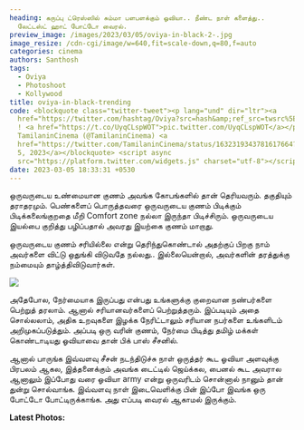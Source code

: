 ```yaml
---
heading: கருப்பு ட்ரெஸ்ஸில் சும்மா பளபளக்கும் ஓவியா.. நீண்ட நாள் களைத்து..
  லேட்டஸ்ட் ஹாட் போட்டோ வைரல்.
preview_image: /images/2023/03/05/oviya-in-black-2-.jpg
image_resize: /cdn-cgi/image/w=640,fit=scale-down,q=80,f=auto
categories: cinema
authors: Santhosh
tags:
  - Oviya
  - Photoshoot
  - Kollywood
title: oviya-in-black-trending
code: <blockquote class="twitter-tweet"><p lang="und" dir="ltr"><a
  href="https://twitter.com/hashtag/Oviya?src=hash&amp;ref_src=twsrc%5Etfw">#Oviya</a>
  ! <a href="https://t.co/UyqCLspWOT">pic.twitter.com/UyqCLspWOT</a></p>&mdash;
  TamilaninCinema (@TamilaninCinema) <a
  href="https://twitter.com/TamilaninCinema/status/1632319343781617664?ref_src=twsrc%5Etfw">March
  5, 2023</a></blockquote> <script async
  src="https://platform.twitter.com/widgets.js" charset="utf-8"></script>
date: 2023-03-05 18:33:31 +0530
---
```



ஒருவருடைய உண்மையான குணம் அவங்க கோபங்களில் தான் தெரியவரும். தகுதியும் தராதரமும். பெண்களைப் பொருத்தவரை ஒருவருடைய குணம் பிடிக்கும் பிடிக்கலைங்குறதை மீறி Comfort zone நல்லா இருந்தா பிடிச்சிரும். ஒருவருடைய  இயல்பை  குறித்து பழிப்பதால் அவரது இயற்கை  குணம்  மாறாது. 

ஒருவருடைய
குணம் சரியில்லை என்று
தெரிந்துகொண்டால் அதற்குப்
பிறகு நாம் அவர்களை விட்டு
ஒதுங்கி விடுவதே நல்லது..
இல்லையென்றால்,
அவர்களின் தரத்துக்கு
நம்மையும் தாழ்த்திவிடுவார்கள்.

![](/images/2023/03/05/oviya-in-black-1-.jpg)

அதேபோல, நேர்மையாக இருப்பது என்பது உங்களுக்கு குறைவான நண்பர்களை பெற்றுத் தரலாம். ஆனால் சரியானவர்களைப் பெற்றுத்தரும். இப்படியும் அதை சொல்லலாம், அதிக உறவுகளை இழக்க நேரிட்டாலும்  சரியான நபர்களை உங்களிடம் அறிமுகப்படுத்தும். அப்படி ஒரு வரின் குணம், நேர்மை பிடித்து தமிழ் மக்கள் கொண்டாடியது ஓவியாவை தான் பிக் பாஸ் சீசனில்.

ஆனால் பாருங்க இவ்வளவு சீசன் நடந்திடுச்சு நாள் ஒருத்தர் கூட ஓவியா அளவுக்கு பிரபலம் ஆகல, இத்தனைக்கும் அவங்க டைட்டில் ஜெய்க்கல, பைனல் கூட அவரால ஆனாலும் இப்போது வரை ஓவியா army என்று ஒருவரிடம் சொன்னால் நானும் தான் துன்று சொல்வாங்க. இவ்வளவு நாள் இடைவெளிக்கு பின் இப்போ இவங்க ஒரு போட்டோ போட்டிருக்காங்க. அது எப்படி வைரல் ஆகாமல் இருக்கும். 

**L﻿atest Photos:**